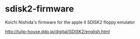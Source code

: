 # sdisk2-firmware
Koichi Nishida's firmware for the apple II SDISK2 floppy emulator

http://tulip-house.ddo.jp/digital/SDISK2/english.html

